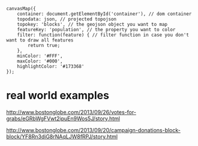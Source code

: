     canvasMap({
        container: document.getElementById('container'), // dom container
        topodata: json, // projected topojson
        topokey: 'blocks', // the geojson object you want to map
        featureKey: 'population', // the property you want to color
        filter: function(feature) { // filter function in case you don't want to draw all features
            return true;
        },
        minColor: '#FFF',
        maxColor: '#000',
        highlightColor: '#173368'
    });

# real world examples

http://www.bostonglobe.com/2013/09/26/votes-for-grabs/eGRbWgFVwt2ipuEn9Wos5J/story.html

http://www.bostonglobe.com/2013/09/20/campaign-donations-block-block/YF8Rn3diG8rNAqLJW8fRPJ/story.html
